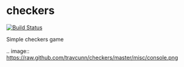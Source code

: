 checkers
========

[![Build Status](https://travis-ci.org/travcunn/checkers.png?branch=master)](https://travis-ci.org/travcunn/checkers)

Simple checkers game

.. image:: https://raw.github.com/travcunn/checkers/master/misc/console.png
